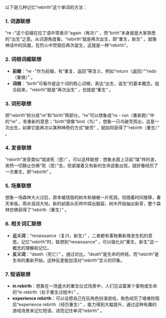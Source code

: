 以下是几种记忆“rebirth”这个单词的方法：
### 1. 词源联想
“re -”这个前缀在拉丁语中常表示“again（再次）” ，而“birth”本身就是大家熟悉的“出生”之意。从词源角度看，“rebirth”就是再次出生，即“重生，新生” 。就像神话中的凤凰，在烈火中焚毁后再次诞生，这就是一种“rebirth”。
### 2. 词根词缀联想
 - **前缀**：“re -”作为前缀，有“重复、返回”等含义，例如“return（返回）”“redo（重做）” 。
 - **词根**：“birth”可看作是这个词的核心词根，表达“出生，诞生”的基本概念。组合起来，“rebirth”就是“再次出生” ，也就是“重生” 。
### 3. 词形联想
把“rebirth”拆分成“re”和“birth”两部分。“re”可以想象成“re - run（重新跑）”中的“re” ，有重新的意思；“birth”很像“bird（鸟）” ，想象一只鸟破壳而出，这是一次出生，如果它能再次以某种神奇的方式“破壳” ，就如同获得了“rebirth（重生）” 。
### 4. 发音联想
“rebirth”发音类似“瑞波死（思）” 。可以这样联想：想象水面上泛起“瑞”祥的波，突然一切静止仿佛“死（思）”去，但紧接着又有新的生命迹象出现，就好像经历了一次重生，即“rebirth” 。
### 5. 场景联想
想象一场森林大火过后，原本被烧毁的树木和植被一片死寂。但随着时间推移，春天来临，雨水滋润大地，新的幼苗从灰烬中探出脑袋，树木开始抽出新芽，整个森林仿佛获得了“rebirth（重生）” 。
### 6. 相关词汇联想
 - **近义词**：“renaissance（复兴，新生）” ，二者都有事物重新焕发生机的意思。记忆“rebirth”时，联想到“renaissance” ，可以强化对“重生，新生”这一概念的理解和记忆。
 - **反义词**：“death（死亡）” 。通过对比，“death”是生命的终结，而“rebirth”是生命的重新开始，这种反差能加深对“rebirth”含义的印象。
### 7. 短语联想
 - **in rebirth**：想象在一场盛大的重生仪式场景中，人们见证着某个事物或生命的“in rebirth（处于重生过程中）” 。
 - **experience rebirth**：可以设想自己在玩角色扮演游戏，角色经历了艰难险阻后“experience rebirth（经历重生）” ，能力得到大幅提升，通过这种有趣的游戏场景来记忆短语，进而记住单词“rebirth” 。 